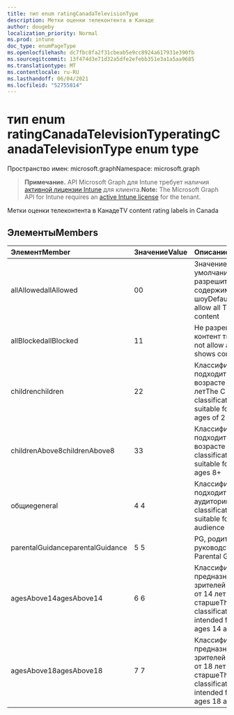 ```yaml
---
title: тип enum ratingCanadaTelevisionType
description: Метки оценки телеконтента в Канаде
author: dougeby
localization_priority: Normal
ms.prod: intune
doc_type: enumPageType
ms.openlocfilehash: dc7fbc8fa2f31cbeab5e9cc8924a617931e390fb
ms.sourcegitcommit: 13f474d3e71d32a5dfe2efebb351e3a1a5aa9685
ms.translationtype: MT
ms.contentlocale: ru-RU
ms.lasthandoff: 06/04/2021
ms.locfileid: "52755814"
---
```

# <a name="ratingcanadatelevisiontype-enum-type"></a><span data-ttu-id="e06c9-103">тип enum ratingCanadaTelevisionType</span><span class="sxs-lookup"><span data-stu-id="e06c9-103">ratingCanadaTelevisionType enum type</span></span>

<span data-ttu-id="e06c9-104">Пространство имен: microsoft.graph</span><span class="sxs-lookup"><span data-stu-id="e06c9-104">Namespace: microsoft.graph</span></span>

> <span data-ttu-id="e06c9-105">**Примечание.** API Microsoft Graph для Intune требует наличия [активной лицензии Intune](https://go.microsoft.com/fwlink/?linkid=839381) для клиента.</span><span class="sxs-lookup"><span data-stu-id="e06c9-105">**Note:** The Microsoft Graph API for Intune requires an [active Intune license](https://go.microsoft.com/fwlink/?linkid=839381) for the tenant.</span></span>

<span data-ttu-id="e06c9-106">Метки оценки телеконтента в Канаде</span><span class="sxs-lookup"><span data-stu-id="e06c9-106">TV content rating labels in Canada</span></span>

## <a name="members"></a><span data-ttu-id="e06c9-107">Элементы</span><span class="sxs-lookup"><span data-stu-id="e06c9-107">Members</span></span>
|<span data-ttu-id="e06c9-108">Элемент</span><span class="sxs-lookup"><span data-stu-id="e06c9-108">Member</span></span>|<span data-ttu-id="e06c9-109">Значение</span><span class="sxs-lookup"><span data-stu-id="e06c9-109">Value</span></span>|<span data-ttu-id="e06c9-110">Описание</span><span class="sxs-lookup"><span data-stu-id="e06c9-110">Description</span></span>|
|:---|:---|:---|
|<span data-ttu-id="e06c9-111">allAllowed</span><span class="sxs-lookup"><span data-stu-id="e06c9-111">allAllowed</span></span>|<span data-ttu-id="e06c9-112">0</span><span class="sxs-lookup"><span data-stu-id="e06c9-112">0</span></span>|<span data-ttu-id="e06c9-113">Значение по умолчанию, разрешить все содержимого тв-шоу</span><span class="sxs-lookup"><span data-stu-id="e06c9-113">Default value, allow all TV shows content</span></span>|
|<span data-ttu-id="e06c9-114">allBlocked</span><span class="sxs-lookup"><span data-stu-id="e06c9-114">allBlocked</span></span>|<span data-ttu-id="e06c9-115">1</span><span class="sxs-lookup"><span data-stu-id="e06c9-115">1</span></span>|<span data-ttu-id="e06c9-116">Не разрешайте контент тв-шоу</span><span class="sxs-lookup"><span data-stu-id="e06c9-116">Do not allow any TV shows content</span></span>|
|<span data-ttu-id="e06c9-117">children</span><span class="sxs-lookup"><span data-stu-id="e06c9-117">children</span></span>|<span data-ttu-id="e06c9-118">2</span><span class="sxs-lookup"><span data-stu-id="e06c9-118">2</span></span>|<span data-ttu-id="e06c9-119">Классификация C подходит для детей в возрасте от 2 до 7 лет</span><span class="sxs-lookup"><span data-stu-id="e06c9-119">The C classification is suitable for children ages of 2 to 7 years</span></span>|
|<span data-ttu-id="e06c9-120">childrenAbove8</span><span class="sxs-lookup"><span data-stu-id="e06c9-120">childrenAbove8</span></span>|<span data-ttu-id="e06c9-121">3</span><span class="sxs-lookup"><span data-stu-id="e06c9-121">3</span></span>|<span data-ttu-id="e06c9-122">Классификация C8 подходит для детей в возрасте 8+</span><span class="sxs-lookup"><span data-stu-id="e06c9-122">The C8 classification is suitable for children ages 8+</span></span>|
|<span data-ttu-id="e06c9-123">общие</span><span class="sxs-lookup"><span data-stu-id="e06c9-123">general</span></span>|<span data-ttu-id="e06c9-124">4 </span><span class="sxs-lookup"><span data-stu-id="e06c9-124">4</span></span>|<span data-ttu-id="e06c9-125">Классификация G подходит для общей аудитории</span><span class="sxs-lookup"><span data-stu-id="e06c9-125">The G classification is suitable for general audience</span></span>|
|<span data-ttu-id="e06c9-126">parentalGuidance</span><span class="sxs-lookup"><span data-stu-id="e06c9-126">parentalGuidance</span></span>|<span data-ttu-id="e06c9-127">5 </span><span class="sxs-lookup"><span data-stu-id="e06c9-127">5</span></span>|<span data-ttu-id="e06c9-128">PG, родительское руководство</span><span class="sxs-lookup"><span data-stu-id="e06c9-128">PG, Parental Guidance</span></span>|
|<span data-ttu-id="e06c9-129">agesAbove14</span><span class="sxs-lookup"><span data-stu-id="e06c9-129">agesAbove14</span></span>|<span data-ttu-id="e06c9-130">6 </span><span class="sxs-lookup"><span data-stu-id="e06c9-130">6</span></span>|<span data-ttu-id="e06c9-131">Классификация 14+ предназначена для зрителей в возрасте от 14 лет и старше</span><span class="sxs-lookup"><span data-stu-id="e06c9-131">The 14+ classification is intended for viewers ages 14 and older</span></span>|
|<span data-ttu-id="e06c9-132">agesAbove18</span><span class="sxs-lookup"><span data-stu-id="e06c9-132">agesAbove18</span></span>|<span data-ttu-id="e06c9-133">7 </span><span class="sxs-lookup"><span data-stu-id="e06c9-133">7</span></span>|<span data-ttu-id="e06c9-134">Классификация 18+ предназначена для зрителей в возрасте от 18 лет и старше</span><span class="sxs-lookup"><span data-stu-id="e06c9-134">The 18+ classification is intended for viewers ages 18 and older</span></span>|




